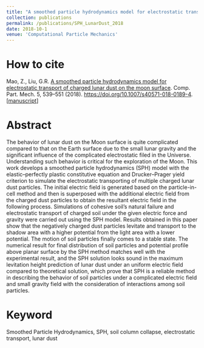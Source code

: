 ```yaml
---
title: "A smoothed particle hydrodynamics model for electrostatic transport of charged lunar dust on the moon surface"
collection: publications
permalink: /publications/SPH_LunarDust_2018
date: 2018-10-1
venue: 'Computational Particle Mechanics'
---
```


# How to cite 
Mao, Z., Liu, G.R. [A smoothed particle hydrodynamics model for electrostatic transport of charged lunar dust on the moon surface](https://link.springer.com/article/10.1007/s40571-018-0189-4). Comp. Part. Mech. 5, 539–551 (2018). https://doi.org/10.1007/s40571-018-0189-4. [[manuscript](https://www.researchgate.net/profile/Zirui_Mao/publication/323152011_A_smoothed_particle_hydrodynamics_model_for_electrostatic_transport_of_charged_lunar_dust_on_the_moon_surface/links/5d2ca727458515c11c335790/A-smoothed-particle-hydrodynamics-model-for-electrostatic-transport-of-charged-lunar-dust-on-the-moon-surface.pdf)]

# Abstract
The behavior of lunar dust on the Moon surface is quite complicated compared to that on the Earth surface due to the small lunar gravity and the significant influence of the complicated electrostatic filed in the Universe. Understanding such behavior is critical for the exploration of the Moon. This work develops a smoothed particle hydrodynamics (SPH) model with the elastic–perfectly plastic constitutive equation and Drucker–Prager yield criterion to simulate the electrostatic transporting of multiple charged lunar dust particles. The initial electric field is generated based on the particle-in-cell method and then is superposed with the additional electric field from the charged dust particles to obtain the resultant electric field in the following process. Simulations of cohesive soil’s natural failure and electrostatic transport of charged soil under the given electric force and gravity were carried out using the SPH model. Results obtained in this paper show that the negatively charged dust particles levitate and transport to the shadow area with a higher potential from the light area with a lower potential. The motion of soil particles finally comes to a stable state. The numerical result for final distribution of soil particles and potential profile above planar surface by the SPH method matches well with the experimental result, and the SPH solution looks sound in the maximum levitation height prediction of lunar dust under an uniform electric field compared to theoretical solution, which prove that SPH is a reliable method in describing the behavior of soil particles under a complicated electric field and small gravity field with the consideration of interactions among soil particles.

# Keyword
Smoothed Particle Hydrodynamics, SPH, soil column collapse, electrostatic transport, lunar dust

